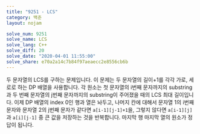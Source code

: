 ```yaml
---
title: "9251 - LCS"
category: 백준
layout: nojam

solve_num: 9251
solve_name: LCS
solve_lang: C++
solve_diff: 20
solve_date: "2020-04-01 11:55:00"
solve_share: e70a2a14c7b84f97aeaecc2e8556cb6b
---
```


두 문자열의 LCS를 구하는 문제입니다. 이 문제는 두 문자열의 길이+1를 각각 가로, 세로로 하는 DP 배열을 사용합니다. 각 원소는 첫 문자열의 i번째 문자까지의 substring과 두 번째 문자열의 j번째 문자까지의 substring이 주어졌을 때의 LCS 최대 길이입니다. 이제 DP 배열의 index 0인 행과 열은 놔두고, 나머지 칸에 대해서 문자열 1의 i번째 문자와 문자열 2의 j번째 문자가 같다면 `a[i-1][j-1]+1`을, 그렇지 않다면 `a[i-1][j]`과 `a[i][j-1]` 중 큰 값을 저장하는 것을 반복합니다. 마지막 행 마지막 열의 원소가 정답이 됩니다.
